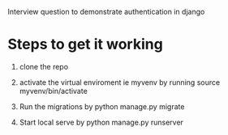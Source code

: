 Interview question to demonstrate authentication in django

Steps to get it working
===========================
1) clone the repo

2) activate the virtual enviroment ie myvenv by running source myvenv/bin/activate

3) Run the migrations by python manage.py migrate

4) Start local serve by python manage.py runserver



